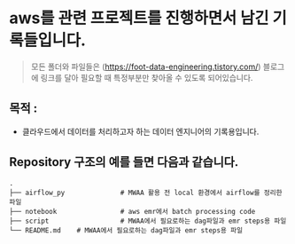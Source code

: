 # aws를 관련 프로젝트를 진행하면서 남긴 기록들입니다.

> 모든 폴더와 파일들은 (https://foot-data-engineering.tistory.com/) 블로그에 링크를 달아 필요할 때 특정부분만 찾아올 수 있도록 되어있습니다.

## 목적 : 
* 클라우드에서 데이터를 처리하고자 하는 데이터 엔지니어의 기록용입니다.
 

 
## Repository 구조의 예를 들면 다음과 같습니다.
```
.
├── airflow_py              # MWAA 활용 전 local 환경에서 airflow를 정리한 파일
├── notebook                # aws emr에서 batch processing code
├── script                  # MWAA에서 필요로하는 dag파일과 emr steps용 파일
└── README.md    # MWAA에서 필요로하는 dag파일과 emr steps용 파일
 
```
